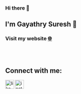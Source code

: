 ### Hi there 🤪
## I'm Gayathry Suresh 🤎

### Visit my website [🌐](https://iamgayathrysuresh.web.app/)


<br> <br>

## Connect with me:

<a href="https://www.linkedin.com/in/gayathry-s-a364071aa/" target="_blank"><img align="left" alt="likedin" width="28px" src="https://cdn.jsdelivr.net/npm/simple-icons@v3/icons/linkedin.svg" /></a>
<a href="https://www.instagram.com/gayathry_17/" target="_blank"><img align="left" alt="insta" width="28px" src="https://cdn.jsdelivr.net/npm/simple-icons@v3/icons/instagram.svg" /></a>
